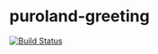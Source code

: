 # puroland-greeting

[![Build Status](https://travis-ci.org/mono0x/puroland-greeting.svg)](https://travis-ci.org/mono0x/puroland-greeting)

